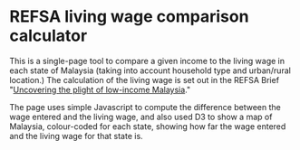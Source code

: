 # REFSA living wage comparison calculator

This is a single-page tool to compare a given income to the living wage in each state of Malaysia (taking into account household type and urban/rural location.) The calculation of the living wage is set out in the REFSA Brief "[Uncovering the plight of low-income Malaysia](https://refsa.org/uncovering-the-plight-of-lower-income-malaysia/)."

The page uses simple Javascript to compute the difference between the wage entered and the living wage, and also used D3 to show a map of Malaysia, colour-coded for each state, showing how far the wage entered and the living wage for that state is. 
